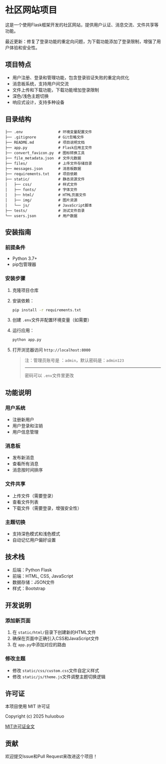 # 社区网站项目

这是一个使用Flask框架开发的社区网站，提供用户认证、消息交流、文件共享等功能。

最近更新：修复了登录功能的重定向问题，为下载功能添加了登录限制，增强了用户体验和安全性。

## 项目特点

- 用户注册、登录和管理功能，包含登录验证失败的重定向优化
- 消息板系统，支持用户间交流
- 文件上传和下载功能，下载功能增加登录限制
- 深色/浅色主题切换
- 响应式设计，支持多种设备

## 目录结构

```
├── .env                # 环境变量配置文件
├── .gitignore          # Git忽略文件
├── README.md           # 项目说明文档
├── app.py              # Flask应用主文件
├── convert_favicon.py  # 图标转换工具
├── file_metadata.json  # 文件元数据
├── files/              # 上传文件存储目录
├── messages.json       # 消息板数据
├── requirements.txt    # 项目依赖
├── static/             # 静态资源文件
│   ├── css/            # 样式文件
│   ├── fonts/          # 字体文件
│   ├── html/           # HTML页面文件
│   ├── img/            # 图片资源
│   └── js/             # JavaScript脚本
├── tests/              # 测试文件目录
└── users.json          # 用户数据
```

## 安装指南

### 前提条件

- Python 3.7+
- pip包管理器

### 安装步骤

1. 克隆项目仓库
2. 安装依赖：

   ```bash
   pip install -r requirements.txt
   ```
3. 创建 `.env`文件并配置环境变量（如需要）
4. 运行应用：

   ```bash
   python app.py
   ```
5. 打开浏览器访问 `http://localhost:8000`

   > 注：管理员账号是 ：`admin`，默认密码是：`admin123`
   >
   > ---
   >
   > 密码可以 `.env`文件里更改
   >

## 功能说明

### 用户系统

- 注册新用户
- 用户登录和注销
- 用户信息管理

### 消息板

- 发布新消息
- 查看所有消息
- 消息按时间排序

### 文件共享

- 上传文件（需要登录）
- 查看文件列表
- 下载文件（需要登录，增强安全性）

### 主题切换

- 支持深色模式和浅色模式
- 自动记忆用户偏好设置

## 技术栈

- 后端：Python Flask
- 前端：HTML, CSS, JavaScript
- 数据存储：JSON文件
- 样式：Bootstrap

## 开发说明

### 添加新页面

1. 在 `static/html/`目录下创建新的HTML文件
2. 确保在页面中正确引入CSS和JavaScript文件
3. 在 `app.py`中添加对应的路由

### 修改主题

- 修改 `static/css/custom.css`文件自定义样式
- 修改 `static/js/theme.js`文件调整主题切换逻辑

## 许可证

本项目使用 MIT 许可证

Copyright (c) 2025 huluobuo

[MIT许可证全文](https://opensource.org/licenses/MIT)

## 贡献

欢迎提交Issue和Pull Request来改进这个项目！
